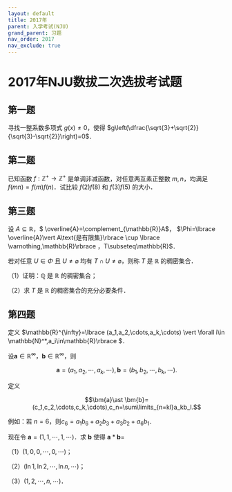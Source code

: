 ```yaml
---
layout: default
title: 2017年
parent: 入学考试(NJU)
grand_parent: 习题
nav_order: 2017
nav_exclude: true
---
```


# 2017年NJU数拔二次选拔考试题

## 第一题 

寻找一整系数多项式 $g(x)\neq 0$，使得 $g\left(\dfrac{\sqrt{3}+\sqrt{2}}{\sqrt{3}-\sqrt{2}}\right)=0$．

<div STYLE="page-break-after: always;"></div>


## 第二题 

已知函数 $f:\mathbb{Z}^+\to \mathbb{Z}^+$ 是单调非减函数，对任意两互素正整数 $m,n$，均满足 $f(mn)=f(m)f(n)$．试比较 $f(2)f(8)$ 和 $f(3)f(5)$ 的大小．

<div STYLE="page-break-after: always;"></div>


## 第三题 

设 $A\subseteq\mathbb{R}$，$ \overline{A}=\complement_{\mathbb{R}}A$，
$\Phi=\lbrace \overline{A}\vert A\text{是有限集}\rbrace \cup \lbrace \varnothing,\mathbb{R}\rbrace $，$T\subseteq\mathbb{R}$．

若对任意 $U\in\Phi$ 且 $U\neq\varnothing$ 均有 $T\cap U\neq\varnothing$，则称 $T$ 是 $\mathbb{R}$ 的稠密集合．

（1）证明：$\mathbb{Q}$ 是 $\mathbb{R}$ 的稠密集合；

（2）求 $T$ 是 $\mathbb{R}$ 的稠密集合的充分必要条件．



<div STYLE="page-break-after: always;"></div>

## 第四题 


定义 $\mathbb{R}^{\infty}=\lbrace (a_1,a_2,\cdots,a_k,\cdots)
\vert \forall i\in \mathbb{N}^*,a_i\in\mathbb{R}\rbrace $．

设$\bm{a}\in\mathbb{R}^{\infty}$，$\bm{b}\in\mathbb{R}^{\infty}$，则
 
$$\bm{a}=(a_1,a_2,\cdots,a_k,\cdots),\bm{b}=(b_1,b_2,\cdots,b_k,\cdots).$$

定义 

$$\bm{a}\ast \bm{b}=(c_1,c_2,\cdots,c_k,\cdots),c_n=\sum\limits_{n=kl}a_kb_l.$$

例如：若 $n=6$，则$c_6=a_1b_6+a_2b_3+a_3b_2+a_6b_1$．

现在令 $\bm{a}=(1,1,\cdots,1,\cdots)$．求 $\bm{b}$ 使得 $\bm{a}\ast\bm{b}=$

（1）$(1,0,0,\cdots,0,\cdots)$； 

（2）$(\ln 1,\ln 2,\cdots,\ln n,\cdots)$；

（3）$(1,2,\cdots,n,\cdots)$．


